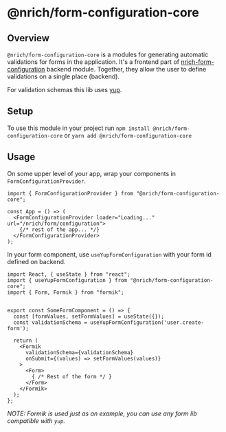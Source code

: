 # @nrich/form-configuration-core

## Overview

`@nrich/form-configuration-core` is a modules for generating automatic validations for forms in the application.
It's a frontend part of [nrich-form-configuration](https://github.com/croz-ltd/nrich/tree/master/nrich-form-configuration) backend module.
Together, they allow the user to define validations on a single place (backend).

For validation schemas this lib uses [yup](https://github.com/jquense/yup).

## Setup

To use this module in your project run `npm install @nrich/form-configuration-core` or `yarn add @nrich/form-configuration-core`

## Usage

On some upper level of your app, wrap your components in `FormConfigurationProvider`.

```tsx
import { FormConfigurationProvider } from "@nrich/form-configuration-core";

const App = () => (
  <FormConfigurationProvider loader="Loading..." url="/nrich/form/configuration">
    {/* rest of the app... */}
  </FormConfigurationProvider>
);
```

In your form component, use `useYupFormConfiguration` with your form id defined on backend.

```tsx
import React, { useState } from "react";
import { useYupFormConfiguration } from "@nrich/form-configuration-core";
import { Form, Formik } from "formik";


export const SomeFormComponent = () => {
  const [formValues, setFormValues] = useState({});
  const validationSchema = useYupFormConfiguration('user.create-form');

  return (
    <Formik
      validationSchema={validationSchema}
      onSubmit={(values) => setFormValues(values)}
    >
      <Form>
        { /* Rest of the form */ }
      </Form>
    </Formik>
  );
};
```
*NOTE: Formik is used just as an example, you can use any form lib compatible with `yup`.*
